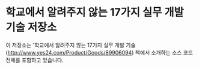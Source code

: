 # 학교에서 알려주지 않는 17가지 실무 개발 기술 저장소

이 저장소는 '학교에서 알려주지 않는 17가지 실무 개발 기술(http://www.yes24.com/Product/Goods/89906094) 책에서 소개하는 소스 코드 전체를 포함하고 있습니다.
